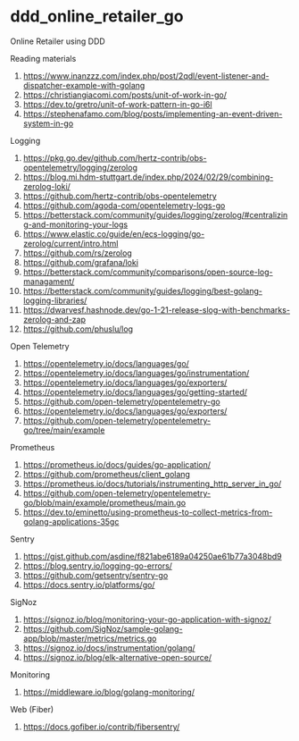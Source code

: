# ddd_online_retailer_go
Online Retailer using DDD


Reading materials

1) https://www.inanzzz.com/index.php/post/2qdl/event-listener-and-dispatcher-example-with-golang
2) https://christiangiacomi.com/posts/unit-of-work-in-go/
3) https://dev.to/gretro/unit-of-work-pattern-in-go-i6l
4) https://stephenafamo.com/blog/posts/implementing-an-event-driven-system-in-go

Logging

1) https://pkg.go.dev/github.com/hertz-contrib/obs-opentelemetry/logging/zerolog
2) https://blog.mi.hdm-stuttgart.de/index.php/2024/02/29/combining-zerolog-loki/
3) https://github.com/hertz-contrib/obs-opentelemetry
4) https://github.com/agoda-com/opentelemetry-logs-go
5) https://betterstack.com/community/guides/logging/zerolog/#centralizing-and-monitoring-your-logs
6) https://www.elastic.co/guide/en/ecs-logging/go-zerolog/current/intro.html
7) https://github.com/rs/zerolog
8) https://github.com/grafana/loki
9) https://betterstack.com/community/comparisons/open-source-log-managament/
10) https://betterstack.com/community/guides/logging/best-golang-logging-libraries/
11) https://dwarvesf.hashnode.dev/go-1-21-release-slog-with-benchmarks-zerolog-and-zap
12) https://github.com/phuslu/log

Open Telemetry

1) https://opentelemetry.io/docs/languages/go/
2) https://opentelemetry.io/docs/languages/go/instrumentation/
3) https://opentelemetry.io/docs/languages/go/exporters/
4) https://opentelemetry.io/docs/languages/go/getting-started/
5) https://github.com/open-telemetry/opentelemetry-go
6) https://opentelemetry.io/docs/languages/go/exporters/
7) https://github.com/open-telemetry/opentelemetry-go/tree/main/example

Prometheus

1) https://prometheus.io/docs/guides/go-application/
2) https://github.com/prometheus/client_golang
3) https://prometheus.io/docs/tutorials/instrumenting_http_server_in_go/
4) https://github.com/open-telemetry/opentelemetry-go/blob/main/example/prometheus/main.go
5) https://dev.to/eminetto/using-prometheus-to-collect-metrics-from-golang-applications-35gc

Sentry

1) https://gist.github.com/asdine/f821abe6189a04250ae61b77a3048bd9
2) https://blog.sentry.io/logging-go-errors/
3) https://github.com/getsentry/sentry-go
4) https://docs.sentry.io/platforms/go/

SigNoz

1) https://signoz.io/blog/monitoring-your-go-application-with-signoz/
2) https://github.com/SigNoz/sample-golang-app/blob/master/metrics/metrics.go
3) https://signoz.io/docs/instrumentation/golang/
4) https://signoz.io/blog/elk-alternative-open-source/

Monitoring

1) https://middleware.io/blog/golang-monitoring/


Web (Fiber)
1) https://docs.gofiber.io/contrib/fibersentry/